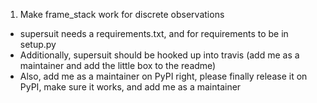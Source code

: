 1. Make frame_stack work for discrete observations


* supersuit needs a requirements.txt, and for requirements to be in setup.py
* Additionally, supersuit should be hooked up into travis (add me as a maintainer and add the little box to the readme)
* Also, add me as a maintainer on PyPI right, please finally release it on PyPI, make sure it works, and add me as a maintainer
